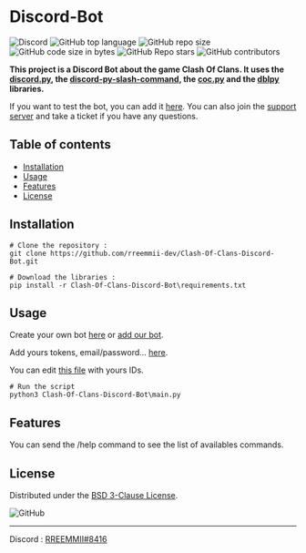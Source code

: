 # Discord-Bot

![Discord](https://img.shields.io/discord/719537805604290650?color=%230000ff&label=Discord&logo=https%3A%2F%2Fdiscord.com%2Fassets%2F2c21aeda16de354ba5334551a883b481.png&logoColor=%2300000000)
![GitHub top language](https://img.shields.io/github/languages/top/rreemmii-dev/Clash-Of-Clans-Discord-Bot?label=Python)
![GitHub repo size](https://img.shields.io/github/repo-size/rreemmii-dev/Clash-Of-Clans-Discord-Bot?label=Repo%20Size)
![GitHub code size in bytes](https://img.shields.io/github/languages/code-size/rreemmii-dev/Clash-Of-Clans-Discord-Bot?label=Code%20Size)
![GitHub Repo stars](https://img.shields.io/github/stars/rreemmii-dev/Clash-Of-Clans-Discord-Bot?label=Stars)
![GitHub contributors](https://img.shields.io/github/contributors/rreemmii-dev/Clash-Of-Clans-Discord-Bot?label=Contributors)


**This project is a Discord Bot about the game Clash Of Clans. It uses the [discord.py](https://discordpy.readthedocs.io/en/latest/api.html), the [discord-py-slash-command](https://discord-py-slash-command.readthedocs.io/en/latest/index.html), the [coc.py](https://cocpy.readthedocs.io/en/latest/index.html) and the [dblpy](https://dblpy.readthedocs.io/en/latest/api.html) libraries.**

If you want to test the bot, you can add it [here](https://discord.com/oauth2/authorize?client_id=704688212832026724&permissions=805825751&scope=applications.commands%20bot). You can also join the [support server](https://discord.gg/KQmstPw) and take a ticket if you have any questions.

## Table of contents

-  [Installation](#installation)
-  [Usage](#usage)
-  [Features](#features)
-  [License](#license)

## Installation
```shell
# Clone the repository :
git clone https://github.com/rreemmii-dev/Clash-Of-Clans-Discord-Bot.git

# Download the libraries :
pip install -r Clash-Of-Clans-Discord-Bot\requirements.txt
```

## Usage
Create your own bot [here](https://discord.com/developers/applications) or [add our bot](https://discord.com/oauth2/authorize?client_id=704688212832026724&permissions=805825751&scope=applications.commands%20bot).

Add yours tokens, email/password... [here](https://github.com/rreemmii-dev/Clash-Of-Clans-Discord-Bot/blob/main/Script/Const_variables/login.json).

You can edit [this file](https://github.com/rreemmii-dev/Clash-Of-Clans-Discord-Bot/blob/main/Script/Const_variables/ids.json) with yours IDs.
```shell
# Run the script
python3 Clash-Of-Clans-Discord-Bot\main.py
```

## Features
You can send the /help command to see the list of availables commands.

## License
Distributed under the [BSD 3-Clause License](https://github.com/rreemmii-dev/Clash-Of-Clans-Discord-Bot/blob/main/LICENSE).

![GitHub](https://img.shields.io/github/license/rreemmii-dev/Clash-Of-Clans-Discord-Bot?label=License)


---
Discord : [RREEMMII#8416](https://discord.com/channels/@me/490190727612071939)
